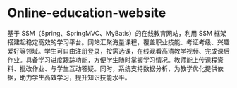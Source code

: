 # Online-education-website
基于 SSM（Spring、SpringMVC、MyBatis）的在线教育网站，利用 SSM 框架搭建起稳定高效的学习平台。网站汇聚海量课程，覆盖职业技能、考证考级、兴趣爱好等领域。学生可自由注册登录，按需选课，在线观看高清教学视频、完成课后作业。具备学习进度跟踪功能，方便学生随时掌握学习情况。教师能上传课程资料、批改作业、与学生互动答疑。同时，系统支持数据分析，为教学优化提供依据，助力学生高效学习，提升知识技能水平。 
